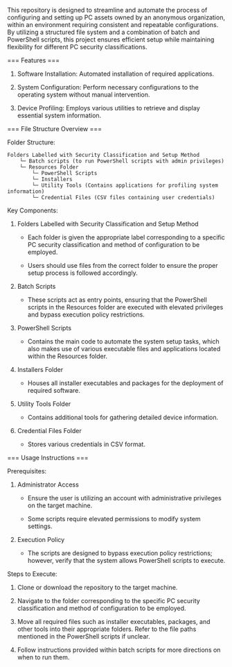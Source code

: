This repository is designed to streamline and automate the process of configuring and setting up PC assets owned by an anonymous organization, within an environment requiring consistent and repeatable configurations. By utilizing a structured file system and a combination of batch and PowerShell scripts, this project ensures efficient setup while maintaining flexibility for different PC security classifications.

=== Features ===

1. Software Installation: Automated installation of required applications.

2. System Configuration: Perform necessary configurations to the operating system without manual intervention.

3. Device Profiling: Employs various utilities to retrieve and display essential system information.

=== File Structure Overview ===

Folder Structure:

```plaintext
Folders Labelled with Security Classification and Setup Method
    └─ Batch scripts (to run PowerShell scripts with admin privileges)
    └─ Resources Folder
        └─ PowerShell Scripts
        └─ Installers
        └─ Utility Tools (Contains applications for profiling system information)
        └─ Credential Files (CSV files containing user credentials)
```

Key Components:

1. Folders Labelled with Security Classification and Setup Method

    - Each folder is given the appropriate label corresponding to a specific PC security classification and method of configuration to be employed.

    - Users should use files from the correct folder to ensure the proper setup process is followed accordingly.

2. Batch Scripts

    - These scripts act as entry points, ensuring that the PowerShell scripts in the Resources folder are executed with elevated privileges and bypass execution policy restrictions.

3. PowerShell Scripts

    - Contains the main code to automate the system setup tasks, which also makes use of various executable files and applications located within the Resources folder.

4. Installers Folder

    - Houses all installer executables and packages for the deployment of required software.

5. Utility Tools Folder

    - Contains additional tools for gathering detailed device information.

6. Credential Files Folder

    - Stores various credentials in CSV format.

=== Usage Instructions ===

Prerequisites:

1. Administrator Access

    - Ensure the user is utilizing an account with administrative privileges on the target machine.

    - Some scripts require elevated permissions to modify system settings.

2. Execution Policy

    - The scripts are designed to bypass execution policy restrictions; however, verify that the system allows PowerShell scripts to execute.

Steps to Execute:

1. Clone or download the repository to the target machine.

2. Navigate to the folder corresponding to the specific PC security classification and method of configuration to be employed.

3. Move all required files such as installer executables, packages, and other tools into their appropriate folders. Refer to the file paths mentioned in the PowerShell scripts if unclear.

4. Follow instructions provided within batch scripts for more directions on when to run them.
